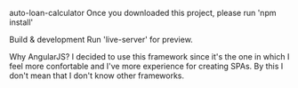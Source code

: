 auto-loan-calculator
Once you downloaded this project, please run 'npm install'

Build & development
Run 'live-server' for preview.

Why AngularJS?
I decided to use this framework since it's the one in which I feel more confortable and I've more experience for creating SPAs. By this I don't mean that I don't know other frameworks.